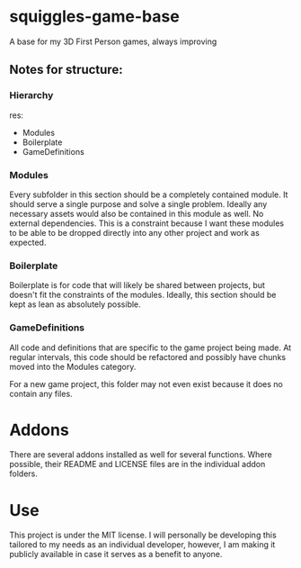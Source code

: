 # squiggles-game-base
 A base for my 3D First Person games, always improving
 
 ## Notes for structure:
 
 ### Hierarchy
 res:
  - Modules
  - Boilerplate
  - GameDefinitions
 
### Modules

Every subfolder in this section should be a completely contained module. It should serve a single purpose and solve a single problem. Ideally any necessary assets would also be contained in this module as well. No external dependencies. This is a constraint because I want these modules to be able to be dropped directly into any other project and work as expected.
 
### Boilerplate

Boilerplate is for code that will likely be shared between projects, but doesn't fit the constraints of the modules. Ideally, this section should be kept as lean as absolutely possible. 
 
### GameDefinitions

All code and definitions that are specific to the game project being made. At regular intervals, this code should be refactored and possibly have chunks moved into the Modules category.

For a new game project, this folder may not even exist because it does no contain any files. 

# Addons

There are several addons installed as well for several functions. Where possible, their README and LICENSE files are in the individual addon folders.

# Use

This project is under the MIT license. I will personally be developing this tailored to my needs as an individual developer, however, I am making it publicly available in case it serves as a benefit to anyone.
